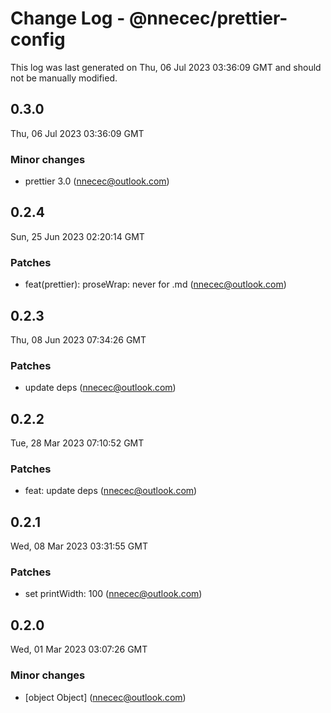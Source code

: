 # Change Log - @nnecec/prettier-config

This log was last generated on Thu, 06 Jul 2023 03:36:09 GMT and should not be manually modified.

<!-- Start content -->

## 0.3.0

Thu, 06 Jul 2023 03:36:09 GMT

### Minor changes

- prettier 3.0 (nnecec@outlook.com)

## 0.2.4

Sun, 25 Jun 2023 02:20:14 GMT

### Patches

- feat(prettier): proseWrap: never for .md (nnecec@outlook.com)

## 0.2.3

Thu, 08 Jun 2023 07:34:26 GMT

### Patches

- update deps (nnecec@outlook.com)

## 0.2.2

Tue, 28 Mar 2023 07:10:52 GMT

### Patches

- feat: update deps (nnecec@outlook.com)

## 0.2.1

Wed, 08 Mar 2023 03:31:55 GMT

### Patches

- set printWidth: 100 (nnecec@outlook.com)

## 0.2.0

Wed, 01 Mar 2023 03:07:26 GMT

### Minor changes

- [object Object] (nnecec@outlook.com)
